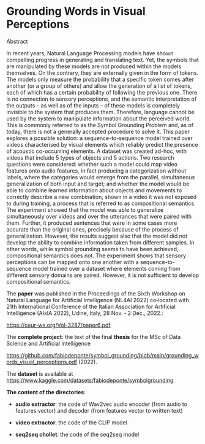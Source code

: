 # Grounding Words in Visual Perceptions

Abstract

In recent years, Natural Language Processing models have shown compelling progress in generating and translating text. Yet, the symbols that are manipulated by these models are not produced within the models themselves. On the contrary, they are externally given in the form of tokens. The models only measure the probability that a specific token comes after another (or a group of others) and allow the generation of a list of tokens, each of which has a certain probability of following the previous one. There is no connection to sensory perceptions, and the semantic interpretation of the outputs – as well as of the inputs – of these models is completely invisible to the system that produces them. Therefore, language cannot be used by the system to manipulate information about the perceived world. This is commonly referred to as the Symbol Grounding Problem and, as of today, there is not a generally accepted procedure to solve it. This paper explores a possible solution: a sequence-to-sequence model trained over videos characterised by visual elements which reliably predict the presence of acoustic co-occurring elements. A dataset was created ad-hoc, with videos that include 5 types of objects and 5 actions. Two research questions were considered: whether such a model could map video features onto audio features, in fact producing a categorization without labels, where the categories would emerge from the parallel, simultaneous generalization of both input and target; and whether the model would be able to combine learned information about objects and movements to correctly describe a new combination, shown in a video it was not exposed to during training, a process that is referred to as compositional semantics. The experiment showed that the model was able to generalize simultaneously over videos and over the utterances that were paired with them. Further, it produced sentences that were in some cases more accurate than the original ones, precisely because of the process of generalization. However, the results suggest also that the model did not develop the ability to combine information taken from different samples. In other words, while symbol grounding seems to have been achieved, compositional semantics does not. The experiment shows that sensory perceptions can be mapped onto one another with a sequence-to-sequence model trained over a dataset where elements coming from different sensory domains are paired. However, it is not sufficient to develop compositional semantics.


The **paper** was published in the Proceedings of the Sixth Workshop on Natural Language for Artificial Intelligence (NL4AI 2022) co‑located with 21th International Conference of the Italian Association for Artificial Intelligence (AIxIA 2022), Udine, Italy, 28 Nov. ‑ 2 Dec., 2022.:

https://ceur-ws.org/Vol-3287/paper6.pdf


The **complete project**: the text of the final **thesis** for the MSc of Data Science and Artificial Intelligence

https://github.com/fabiodeponte/symbol_grounding/blob/main/grounding_words_visual_perceptions.pdf (2022).


The **dataset** is available at https://www.kaggle.com/datasets/fabiodeponte/symbolgrounding.



**The content of the directories**:

- **audio extractor**: the code of Wav2vec audio encoder (from audio to features vector) and decoder (from features vector to written text)

- **video extractor**: the code of the CLIP model

- **seq2seq chollet**: the code of the seq2seq model







